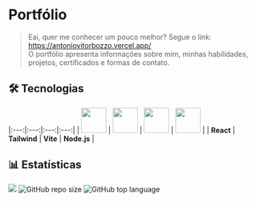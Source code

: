 # Portfólio

> Eai, quer me conhecer um pouco melhor? Segue o link: https://antoniovitorbozzo.vercel.app/  
> O portfólio apresenta informações sobre mim, minhas habilidades, projetos, certificados e formas de contato.

## 🛠 Tecnologias

|:---:|:---:|:---:|:---:|
| <img src="https://cdn.jsdelivr.net/gh/devicons/devicon@latest/icons/react/react-original.svg" width="50"/> | <img src="https://cdn.jsdelivr.net/gh/devicons/devicon@latest/icons/tailwindcss/tailwindcss-original.svg" width="50"/> | <img src="https://cdn.jsdelivr.net/gh/devicons/devicon@latest/icons/vitejs/vitejs-original.svg" width="50"/> | <img src="https://cdn.jsdelivr.net/gh/devicons/devicon@latest/icons/nodejs/nodejs-original.svg" width="50"/> |
| **React** | **Tailwind** | **Vite** | **Node.js** |


## 📊 Estatísticas

![](https://visitor-badge.laobi.icu/badge?page_id=antonioVitor04.portfolio)
![GitHub repo size](https://img.shields.io/github/repo-size/antonioVitor04/portfolio)
![GitHub top language](https://img.shields.io/github/languages/top/antonioVitor04/portfolio)
